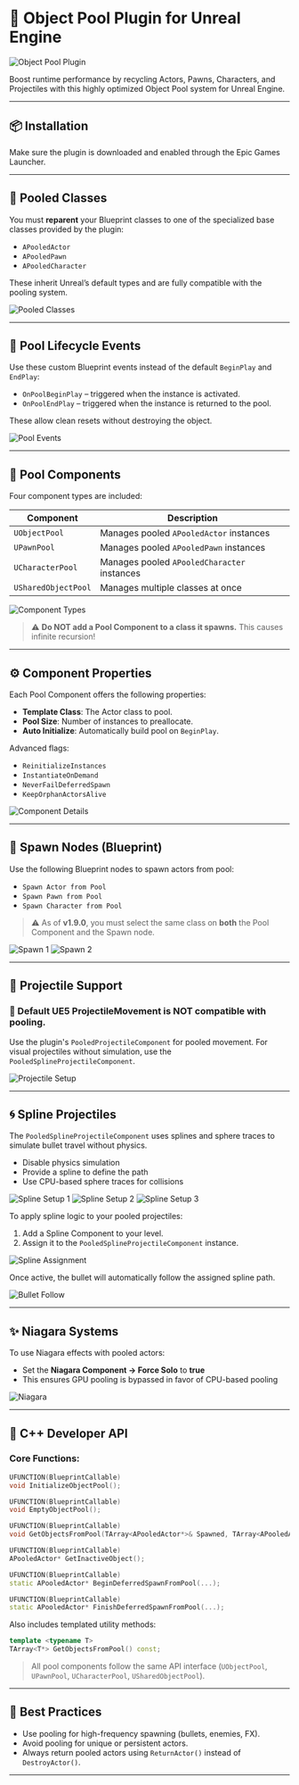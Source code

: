 # 🎯 Object Pool Plugin for Unreal Engine

![Object Pool Plugin](https://d3kjluh73b9h9o.cloudfront.net/original/4X/0/e/5/0e58561e2a95cf843fe8896e644f203c324f29d5.png)

Boost runtime performance by recycling Actors, Pawns, Characters, and Projectiles with this highly optimized Object Pool system for Unreal Engine.

---

## 📦 Installation

Make sure the plugin is downloaded and enabled through the Epic Games Launcher.

---

## 🧱 Pooled Classes

You must **reparent** your Blueprint classes to one of the specialized base classes provided by the plugin:

- `APooledActor`
- `APooledPawn`
- `APooledCharacter`

These inherit Unreal’s default types and are fully compatible with the pooling system.

![Pooled Classes](https://d3kjluh73b9h9o.cloudfront.net/original/4X/e/4/3/e4358d5fdf20b9565f031fb9f449af254fd97e4e.png)

---

## 🔁 Pool Lifecycle Events

Use these custom Blueprint events instead of the default `BeginPlay` and `EndPlay`:

- `OnPoolBeginPlay` – triggered when the instance is activated.
- `OnPoolEndPlay` – triggered when the instance is returned to the pool.

These allow clean resets without destroying the object.

![Pool Events](https://d3kjluh73b9h9o.cloudfront.net/original/4X/3/a/3/3a3f8c7089c49cfb39498e653660724ad88d1f43.png)

---

## 🧩 Pool Components

Four component types are included:

| Component             | Description                                  |
|-----------------------|----------------------------------------------|
| `UObjectPool`         | Manages pooled `APooledActor` instances      |
| `UPawnPool`           | Manages pooled `APooledPawn` instances       |
| `UCharacterPool`      | Manages pooled `APooledCharacter` instances  |
| `USharedObjectPool`   | Manages multiple classes at once             |

![Component Types](https://d3kjluh73b9h9o.cloudfront.net/original/4X/c/c/c/ccca417bbb7a7167fca5fcb9d07147b0f7ff590d.png)

> ⚠️ **Do NOT add a Pool Component to a class it spawns.** This causes infinite recursion!

---

## ⚙️ Component Properties

Each Pool Component offers the following properties:

- **Template Class**: The Actor class to pool.
- **Pool Size**: Number of instances to preallocate.
- **Auto Initialize**: Automatically build pool on `BeginPlay`.

Advanced flags:
- `ReinitializeInstances`
- `InstantiateOnDemand`
- `NeverFailDeferredSpawn`
- `KeepOrphanActorsAlive`

![Component Details](https://d3kjluh73b9h9o.cloudfront.net/optimized/4X/9/8/2/9826cbd298fcd6621625d3496a922748189d3ad1_2_424x750.png)

---

## 🧠 Spawn Nodes (Blueprint)

Use the following Blueprint nodes to spawn actors from pool:

- `Spawn Actor from Pool`
- `Spawn Pawn from Pool`
- `Spawn Character from Pool`

> ⚠️ As of **v1.9.0**, you must select the same class on **both** the Pool Component and the Spawn node.

![Spawn 1](https://d3kjluh73b9h9o.cloudfront.net/optimized/4X/f/6/5/f65fc53c4c1bc3b2fbbcbdee65e8c3c9366ac0a0_2_1035x637.png)
![Spawn 2](https://d3kjluh73b9h9o.cloudfront.net/optimized/4X/9/6/4/964c97733f75dffa84079ae7490a32c33eebcb3e_2_1035x690.png)

---

## 🔫 Projectile Support

### 🚫 Default UE5 ProjectileMovement is NOT compatible with pooling.

Use the plugin's `PooledProjectileComponent` for pooled movement. For visual projectiles without simulation, use the `PooledSplineProjectileComponent`.

![Projectile Setup](https://d3kjluh73b9h9o.cloudfront.net/optimized/4X/b/b/2/bb25f82196e9236233ecac99ecb88d714df9c288_2_342x750.png)

---

## 🌀 Spline Projectiles

The `PooledSplineProjectileComponent` uses splines and sphere traces to simulate bullet travel without physics.

- Disable physics simulation
- Provide a spline to define the path
- Use CPU-based sphere traces for collisions

![Spline Setup 1](https://d3kjluh73b9h9o.cloudfront.net/optimized/4X/f/5/9/f596074c2a1a36662ee08cd24331e4b37bbb729d_2_376x750.png)
![Spline Setup 2](https://d3kjluh73b9h9o.cloudfront.net/optimized/4X/f/7/c/f7c5e566e8457695509598f9e8ff6523a3772d3b_2_1035x466.jpeg)
![Spline Setup 3](https://d3kjluh73b9h9o.cloudfront.net/optimized/4X/d/d/3/dd3d2d9f838a5c3dda0867bdedb936b512313808_2_1035x466.jpeg)

To apply spline logic to your pooled projectiles:

1. Add a Spline Component to your level.
2. Assign it to the `PooledSplineProjectileComponent` instance.

![Spline Assignment](https://d3kjluh73b9h9o.cloudfront.net/optimized/4X/b/6/f/b6f8df67b0fed0f46382c9e91cc96a6a247f5f25_2_1035x363.png)

Once active, the bullet will automatically follow the assigned spline path.

![Bullet Follow](https://d3kjluh73b9h9o.cloudfront.net/optimized/4X/f/5/8/f58fb404c931140f601d667f25fbd96641b14885_2_1035x429.png)

---

## ✨ Niagara Systems

To use Niagara effects with pooled actors:

- Set the **Niagara Component → Force Solo** to **true**
- This ensures GPU pooling is bypassed in favor of CPU-based pooling

![Niagara](https://d3kjluh73b9h9o.cloudfront.net/optimized/4X/f/c/4/fc49bfd816698e9b9cb57ab2eefbed186d66c31b_2_765x748.png)

---

## 🧪 C++ Developer API

### Core Functions:

```cpp
UFUNCTION(BlueprintCallable)
void InitializeObjectPool();

UFUNCTION(BlueprintCallable)
void EmptyObjectPool();

UFUNCTION(BlueprintCallable)
void GetObjectsFromPool(TArray<APooledActor*>& Spawned, TArray<APooledActor*>& Inactive);

UFUNCTION(BlueprintCallable)
APooledActor* GetInactiveObject();

UFUNCTION(BlueprintCallable)
static APooledActor* BeginDeferredSpawnFromPool(...);

UFUNCTION(BlueprintCallable)
static APooledActor* FinishDeferredSpawnFromPool(...);
````

Also includes templated utility methods:

```cpp
template <typename T>
TArray<T*> GetObjectsFromPool() const;
```

> All pool components follow the same API interface (`UObjectPool`, `UPawnPool`, `UCharacterPool`, `USharedObjectPool`).

---

## 🧠 Best Practices

* Use pooling for high-frequency spawning (bullets, enemies, FX).
* Avoid pooling for unique or persistent actors.
* Always return pooled actors using `ReturnActor()` instead of `DestroyActor()`.

---